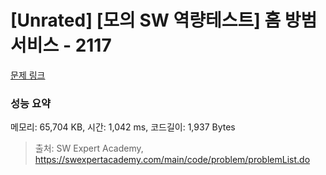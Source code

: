 # [Unrated] [모의 SW 역량테스트] 홈 방범 서비스 - 2117 

[문제 링크](https://swexpertacademy.com/main/code/problem/problemDetail.do?contestProbId=AV5V61LqAf8DFAWu) 

### 성능 요약

메모리: 65,704 KB, 시간: 1,042 ms, 코드길이: 1,937 Bytes



> 출처: SW Expert Academy, https://swexpertacademy.com/main/code/problem/problemList.do